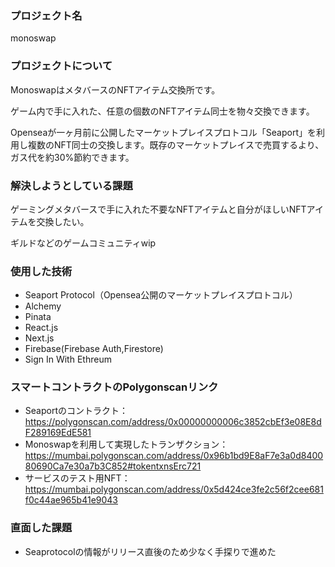 ### プロジェクト名
monoswap

### プロジェクトについて

MonoswapはメタバースのNFTアイテム交換所です。

ゲーム内で手に入れた、任意の個数のNFTアイテム同士を物々交換できます。

Openseaが一ヶ月前に公開したマーケットプレイスプロトコル「Seaport」を利用し複数のNFT同士の交換します。既存のマーケットプレイスで売買するより、ガス代を約30%節約できます。

### 解決しようとしている課題

ゲーミングメタバースで手に入れた不要なNFTアイテムと自分がほしいNFTアイテムを交換したい。

ギルドなどのゲームコミュニティwip

### 使用した技術
- Seaport Protocol（Opensea公開のマーケットプレイスプロトコル）
- Alchemy
- Pinata
- React.js
- Next.js
- Firebase(Firebase Auth,Firestore)
- Sign In With Ethreum

### スマートコントラクトのPolygonscanリンク
- Seaportのコントラクト：https://polygonscan.com/address/0x00000000006c3852cbEf3e08E8dF289169EdE581
- Monoswapを利用して実現したトランザクション：https://mumbai.polygonscan.com/address/0x96b1bd9E8aF7e3a0d840080690Ca7e30a7b3C852#tokentxnsErc721
- サービスのテスト用NFT：https://mumbai.polygonscan.com/address/0x5d424ce3fe2c56f2cee681f0c44ae965b41e9043

### 直面した課題
- Seaprotocolの情報がリリース直後のため少なく手探りで進めた
